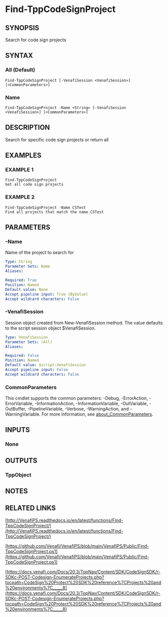 # Find-TppCodeSignProject

## SYNOPSIS
Search for code sign projects

## SYNTAX

### All (Default)
```
Find-TppCodeSignProject [-VenafiSession <VenafiSession>] [<CommonParameters>]
```

### Name
```
Find-TppCodeSignProject -Name <String> [-VenafiSession <VenafiSession>] [<CommonParameters>]
```

## DESCRIPTION
Search for specific code sign projects or return all

## EXAMPLES

### EXAMPLE 1
```
Find-TppCodeSignProject
Get all code sign projects
```

### EXAMPLE 2
```
Find-TppCodeSignProject -Name CSTest
Find all projects that match the name CSTest
```

## PARAMETERS

### -Name
Name of the project to search for

```yaml
Type: String
Parameter Sets: Name
Aliases:

Required: True
Position: Named
Default value: None
Accept pipeline input: True (ByValue)
Accept wildcard characters: False
```

### -VenafiSession
Session object created from New-VenafiSession method. 
The value defaults to the script session object $VenafiSession.

```yaml
Type: VenafiSession
Parameter Sets: (All)
Aliases:

Required: False
Position: Named
Default value: $script:VenafiSession
Accept pipeline input: False
Accept wildcard characters: False
```

### CommonParameters
This cmdlet supports the common parameters: -Debug, -ErrorAction, -ErrorVariable, -InformationAction, -InformationVariable, -OutVariable, -OutBuffer, -PipelineVariable, -Verbose, -WarningAction, and -WarningVariable. For more information, see [about_CommonParameters](http://go.microsoft.com/fwlink/?LinkID=113216).

## INPUTS

### None
## OUTPUTS

### TppObject
## NOTES

## RELATED LINKS

[http://VenafiPS.readthedocs.io/en/latest/functions/Find-TppCodeSignProject/](http://VenafiPS.readthedocs.io/en/latest/functions/Find-TppCodeSignProject/)

[https://github.com/Venafi/VenafiPS/blob/main/VenafiPS/Public/Find-TppCodeSignProject.ps1](https://github.com/Venafi/VenafiPS/blob/main/VenafiPS/Public/Find-TppCodeSignProject.ps1)

[https://docs.venafi.com/Docs/20.3/TopNav/Content/SDK/CodeSignSDK/r-SDKc-POST-Codesign-EnumerateProjects.php?tocpath=CodeSign%20Protect%20SDK%20reference%7CProjects%20and%20environments%7C_____8](https://docs.venafi.com/Docs/20.3/TopNav/Content/SDK/CodeSignSDK/r-SDKc-POST-Codesign-EnumerateProjects.php?tocpath=CodeSign%20Protect%20SDK%20reference%7CProjects%20and%20environments%7C_____8)

